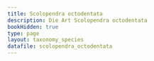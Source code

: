 ```yaml
---
title: Scolopendra octodentata
description: Die Art Scolopendra octodentata
bookHidden: true
type: page
layout: taxonomy_species
datafile: scolopendra_octodentata
---
```


